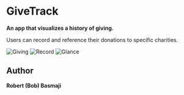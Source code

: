 # GiveTrack

**An app that visualizes a history of giving.**

Users can record and reference their donations to specific charities.

![Giving](https://raw.githubusercontent.com/rjbx/Givetrack/master/images/giving.gif)
![Record](https://raw.githubusercontent.com/rjbx/Givetrack/master/images/record.gif)
![Glance](https://raw.githubusercontent.com/rjbx/Givetrack/master/images/glance.gif)

## Author

**Robert (Bob) Basmaji**
